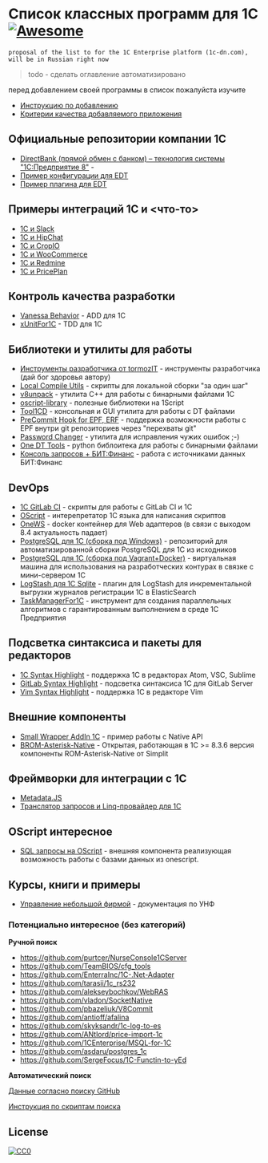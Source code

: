 ﻿# Список классных программ для 1С [![Awesome](https://cdn.rawgit.com/sindresorhus/awesome/d7305f38d29fed78fa85652e3a63e154dd8e8829/media/badge.svg)](https://github.com/sindresorhus/awesome)

`proposal of the list to for the 1C Enterprise platform (1c-dn.com), will be in Russian right now`

> todo - сделать оглавление автоматизировано

перед добавлением своей программы в список пожалуйста изучите

* [Инструкцию по добавлению](CONTRIBUTING.md)
* [Критерии качества добавляемого приложения](CONTRIBUTING.md)

## Официальные репозитории компании 1С

* [DirectBank (прямой обмен с банком) – технология системы "1С:Предприятие 8"](https://github.com/1C-Company/DirectBank) - 
* [Пример конфигурации для EDT](https://github.com/1C-Company/dt-demo-configuration)
* [Пример плагина для EDT](https://github.com/1C-Company/dt-example-plugins)


## Примеры интеграций 1C и <что-то>

* [1C и Slack](https://github.com/pbazeliuk/1C-Slack)
* [1C и HipChat](https://github.com/pbazeliuk/1C-HipChat)
* [1C и CropIO](https://github.com/cropio/cropio-1c)
* [1C и WooCommerce](https://github.com/sgtpep/woocommerce-1c)
* [1C и Redmine](https://github.com/SmokyAce/integration-1c-redmine)
* [1C и PricePlan](https://github.com/linskiy/priceplan_1C/) 

## Контроль качества разработки

* [Vanessa Behavior](https://github.com/silverbulleters/vanessa-behavior) - ADD для 1C
* [xUnitFor1C](https://github.com/xDrivenDevelopment/xUnitFor1C) - TDD для 1С

## Библиотеки и утилиты для работы

* [Инструменты разработчика от tormozIT](https://github.com/tormozit/1C-Runtime-Developer-Tools) - инструменты разработчика (дай бог здоровья автору)
* [Local Compile Utils](https://github.com/silverbulleters/vanessa-runner) - скрипты для локальной сборки "за один шаг"
* [v8unpack](https://github.com/dmpas/v8unpack/tree/v.3.0) - утилита С++ для работы с бинарными файлами 1С
* [oscript-library](https://github.com/EvilBeaver/oscript-library) - полезные библиотеки на 1Script
* [Tool1CD](https://bitbucket.org/awa15/tool_1cd/) - консольная и GUI утилита для работы с DT файлами
* [PreCommit Hook for EPF, ERF](https://github.com/xDrivenDevelopment/precommit1c) - поддержка возможности работы с EPF внутри git репозиториев через "перехваты git"
* [Password Changer](https://github.com/alekseybochkov/PasswordChanger1C) - утилита для исправления чужих ошибок ;-)
* [One DT Tools](https://github.com/Infactum/onec_dtools) - python библоитека для работы с бинарными файлами
* [Консоль запросов + БИТ:Финанс](https://github.com/CryptedSky/QueryConsolePBF) - работа с источниками данных БИТ:Финанс


## DevOps

* [1C GitLab CI](https://github.com/nixel2007/gitlab-ci-for-1c) - скрипты для работы с GitLab CI и 1С
* [OScript](https://github.com/EvilBeaver/OneScript) - интерепретатор 1С языка для написания скриптов
* [OneWS](https://github.com/crsde/one-ws) - docker контейнер для Web адаптеров (в связи с выходом 8.4 актуальность падает)
* [PostgreSQL для 1С (сборка под Windows)](https://github.com/postgrespro/pgwininstall) - репозиторий для автоматизированной сборки PostgreSQL для 1С из исходников
* [PostgreSQL для 1С (сборка под Vagrant+Docker)](https://github.com/VanessaDockers/pgsteroids) - виртуальная машина для использования на разработческих контурах в связке с мини-сервером 1С
* [LogStash для 1С Sqlite](https://github.com/silverbulleters-research/logstash-vanessa-sqlitelogs) - плагин для LogStash для инкрементальной выгрузки журналов регистрации 1С в ElasticSearch
* [TaskManagerFor1C](https://github.com/wizi4d/TaskManagerFor1C) - инструмент для создания параллельных алгоритмов с гарантированным выполнением в среде 1С Предприятия 

## Подсветка синтаксиса и пакеты для редакторов

* [1C Syntax Highlight](https://github.com/xDrivenDevelopment/1c-syntax) - поддержка 1С в редакторах Atom, VSC, Sublime
* [GitLab Syntax Highlight](https://github.com/karnilaev/1c-syntax-for-GitLab) - подсветка синтаксиса 1С для GitLab Server
* [Vim Syntax Highlight](https://github.com/andreevlex/vim-language-1c-bsl) - поддержка 1С в редакторе Vim

## Внешние компоненты

* [Small Wrapper AddIn 1C](https://github.com/tapapax/Addin1C) - пример работы с Native API
* [BROM-Asterisk-Native](https://github.com/shachneff/BROM-Asterisk-Native) - Открытая, работающая в 1С >= 8.3.6 версия компоненты ROM-Asterisk-Native от Simplit

## Фреймворки для интеграции с 1С

* [Metadata.JS](https://github.com/oknosoft/metadata.js)
* [Транслятор запросов и Linq-провайдер для 1С](https://github.com/gusev-p/simple-1c)

## OScript интересное

* [SQL запросы на OScript](https://github.com/ret-Phoenix/oscript-sql) - внешняя компонента реализующая возможность работы с базами данных из onescript.

## Курсы, книги и примеры

* [Управление небольшой фирмой](https://github.com/eetk/1c-management-small-firm) - документация по УНФ

### Потенциально интересное (без категорий)

**Ручной поиск**

* https://github.com/purtcer/NurseConsole1CServer
* https://github.com/TeamBIOS/cfg_tools
* https://github.com/EnterraInc/1C-.Net-Adapter
* https://github.com/tarasii/1c_rs232
* https://github.com/alekseybochkov/WebRAS
* https://github.com/vladon/SocketNative
* https://github.com/pbazeliuk/V8Commit
* https://github.com/antioff/afalina
* https://github.com/skyksandr/1c-log-to-es
* https://github.com/ANtlord/price-import-1c
* https://github.com/1CEnterprise/MSQL-for-1C
* https://github.com/asdaru/postgres_1c
* https://github.com/SergeFocus/1C-Functin-to-yEd

**Автоматический поиск**

[Данные согласно поиску GitHub](data/README.md)

[Инструкция по скриптам поиска](tools/README.md)

## License

[![CC0](https://i.creativecommons.org/p/zero/1.0/88x31.png)](https://creativecommons.org/publicdomain/zero/1.0/)
